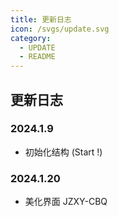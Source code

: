 ```yaml
---
title: 更新日志
icon: /svgs/update.svg
category:
  - UPDATE
  - README
---
```


## 更新日志

### 2024.1.9

- 初始化结构 (Start !)

### 2024.1.20

- 美化界面 JZXY-CBQ
